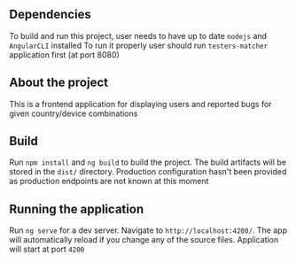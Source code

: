 ## Dependencies
To build and run this project, user needs to have up to date `nodejs` and `AngularCLI` installed
To run it properly user should run `testers-matcher` application first (at port 8080)

## About the project
This is a frontend application for displaying users and reported bugs for given country/device combinations

## Build
Run `npm install` and `ng build` to build the project. The build artifacts will be stored in the `dist/` directory.
Production configuration hasn't been provided as production endpoints are not known at this moment

## Running the application
Run `ng serve` for a dev server. Navigate to `http://localhost:4200/`. The app will automatically reload if you change any of the source files.
Application will start at port `4200`
